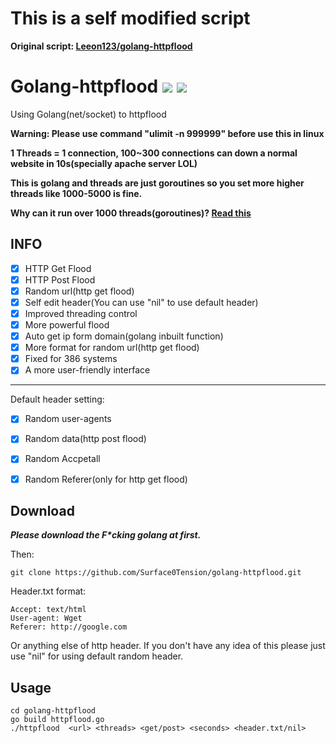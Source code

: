 # This is a self modified script

**Original script: [Leeon123/golang-httpflood](https://github.com/Leeon123/golang-httpflood)**

# Golang-httpflood ![](https://img.shields.io/badge/Version-2.0-brightgreen.svg) ![](https://img.shields.io/badge/license-MIT-blue.svg)
Using Golang(net/socket) to httpflood

**Warning: Please use command "ulimit -n 999999" before use this in linux**

**1 Threads =  1 connection, 100~300 connections can down a normal website in 10s(specially apache server LOL)**
 
**This is golang and threads are just goroutines so you set more higher threads like 1000-5000 is fine.**

**Why can it run over 1000 threads(goroutines)? [Read this](http://tleyden.github.io/blog/2014/10/30/goroutines-vs-threads/)**

## INFO

 - [x] HTTP Get Flood
 - [x] HTTP Post Flood
 - [x] Random url(http get flood)
 - [x] Self edit header(You can use "nil" to use default header)
 - [x] Improved threading control
 - [x] More powerful flood
 - [x] Auto get ip form domain(golang inbuilt function)
 - [x] More format for random url(http get flood)
 - [x] Fixed for 386 systems
 - [x] A more user-friendly interface
 -----------------------------------------------------
 Default header setting:
 - [x] Random user-agents
 - [x] Random data(http post flood) 
 - [x] Random Accpetall
 - [x] Random Referer(only for http get flood)


## Download
***Please download the F\*cking golang at first.***

Then:

    git clone https://github.com/Surface0Tension/golang-httpflood.git

Header.txt format:

    Accept: text/html
    User-agent: Wget
    Referer: http://google.com

Or anything else of http header. If you don't have any idea of this please just use "nil" for using default random header.
## Usage

    cd golang-httpflood
    go build httpflood.go
    ./httpflood  <url> <threads> <get/post> <seconds> <header.txt/nil>
